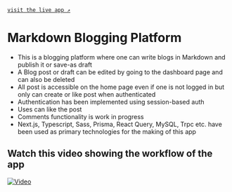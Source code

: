 [`visit the live app ↗`](https://next-mdx-notes-app.vercel.app/)

# Markdown Blogging Platform
- This is a blogging platform where one can write blogs in Markdown and publish it or save-as draft
- A Blog post or draft can be edited by going to the dashboard page and can also be deleted
- All post is accessible on the home page even if one is not logged in but only can create or like post when authenticated
- Authentication has been implemented using session-based auth
- Uses can like the post
- Comments functionality is work in progress
- Next.js, Typescript, Sass, Prisma, React Query, MySQL, Trpc etc. have been used as primary technologies for the making of this app

## Watch this video showing the workflow of the app
[![Video](http://img.youtube.com/vi/3nCj5252APo/0.jpg)](http://www.youtube.com/watch?v=3nCj5252APo)
